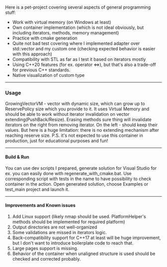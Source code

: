 Here is a pet-project covering several aspects of general programming stuff:

- Work with virtual memory (on Windows at least)
- Own container implementation (which is not ideal obviously, but including iterators, methods, memory management)
- Practice with cmake generation
- Quite not bad test covering where I implemented adapter over std::vector and my custom one (checking expected behavior is easier with this approach)
- Compatibility with STL as far as I test it based on iterators mostly
- Using C++20 features (for ex. operator <=>), but that's also a trade-off for previous C++ standards.
- Native visualization of custom type

--------------

### Usage ###

GrowingVectorVM - vector with  dynamic size, which can grow up to ReservePolicy size which you provide to it. It uses Virtual Memory and should be able to work without iterator invalidation on vector extending(PushBack/Resize). Erasing methods sure thing will invalidate iterators on the right from removing iterator. On the left - should keep their values.
But here is a huge limitation: there is no extending mechanism after reaching reserve size.
P.S. it's not expected to use this container  in production, just for educational purposes and fun!

-------------- 

#### Build & Run ####

You can use dev scripts I prepared, generate solution for Visual Studio for ex. you can easily done with regenerate_with_cmake.bat. Use corresponding script with tests in the name to have possibility to check container in the action.
Open generated solution, choose Examples or test_main project and launch it.

--------------

#### Improvements and Known issues #### 

1. Add Linux support (likely nmap should be used. PlatformHelper's methods should be implemented for required platform)
2. Output directories are not well-organized
3. Some validations are missed in iterators logic.
4. Back-compatibility support for C++17 at least will be huge improvement, but I don't want to introduce boilerplate code to reach that.
5. Large pages support is missing.
6. Behavior of the container when unaligned structure is used should be checked and corrected probably.
